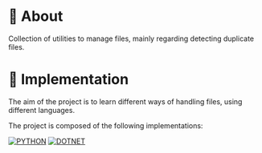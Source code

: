 # 🤔 About

Collection of utilities to manage files, mainly regarding detecting duplicate files.

# 📝 Implementation

The aim of the project is to learn different ways of handling files, using different languages.

The project is composed of the following implementations:

[![PYTHON](https://img.shields.io/badge/python-cornflowerblue?style=for-the-badge&logo=python&logoColor=white)](PythonUtils/README.md)
[![DOTNET](https://img.shields.io/badge/dotnet-royalblue?style=for-the-badge&logo=dotnet&logoColor=white)](dotNetTools/README.md)